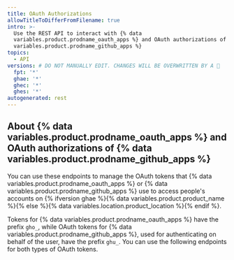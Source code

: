 ```yaml
---
title: OAuth Authorizations
allowTitleToDifferFromFilename: true
intro: >-
  Use the REST API to interact with {% data
  variables.product.prodname_oauth_apps %} and OAuth authorizations of {% data
  variables.product.prodname_github_apps %}
topics:
  - API
versions: # DO NOT MANUALLY EDIT. CHANGES WILL BE OVERWRITTEN BY A 🤖
  fpt: '*'
  ghae: '*'
  ghec: '*'
  ghes: '*'
autogenerated: rest
---
```


## About {% data variables.product.prodname_oauth_apps %} and OAuth authorizations of {% data variables.product.prodname_github_apps %}

You can use these endpoints to manage the OAuth tokens that {% data variables.product.prodname_oauth_apps %} or {% data variables.product.prodname_github_apps %} use to access people's accounts on {% ifversion ghae %}{% data variables.product.product_name %}{% else %}{% data variables.location.product_location %}{% endif %}.

Tokens for {% data variables.product.prodname_oauth_apps %} have the prefix `gho_`, while OAuth tokens for {% data variables.product.prodname_github_apps %}, used for authenticating on behalf of the user, have the prefix `ghu_`. You can use the following endpoints for both types of OAuth tokens.

<!-- Content after this section is automatically generated -->
